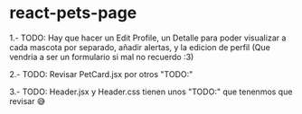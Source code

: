 # react-pets-page

1.- TODO: Hay que hacer un Edit Profile, un Detalle para poder visualizar a cada mascota por separado, añadir alertas, y la edicion de perfil (Que vendria a ser un formulario si mal no recuerdo :3)

2.- TODO: Revisar PetCard.jsx por otros "TODO:"

3.- TODO: Header.jsx y Header.css tienen unos "TODO:" que tenenmos que revisar 😅
